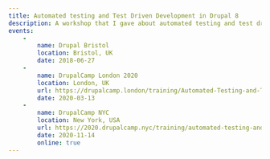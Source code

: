 ```yaml
---
title: Automated testing and Test Driven Development in Drupal 8
description: A workshop that I gave about automated testing and test driven development in Drupal 8.
events:
    -
        name: Drupal Bristol
        location: Bristol, UK
        date: 2018-06-27
    -
        name: DrupalCamp London 2020
        location: London, UK
        url: https://drupalcamp.london/training/Automated-Testing-and-Test-Driven-Development-in-Drupal-8
        date: 2020-03-13
    -
        name: DrupalCamp NYC
        location: New York, USA
        url: https://2020.drupalcamp.nyc/training/automated-testing-and-test-driven-development-drupal-8
        date: 2020-11-14
        online: true
---
```

